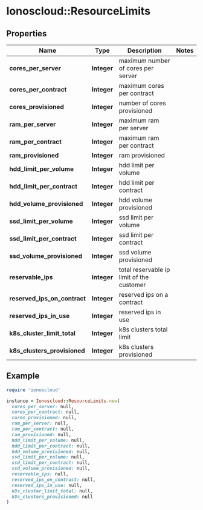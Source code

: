 # Ionoscloud::ResourceLimits

## Properties

| Name | Type | Description | Notes |
| ---- | ---- | ----------- | ----- |
| **cores_per_server** | **Integer** | maximum number of cores per server |  |
| **cores_per_contract** | **Integer** | maximum cores per contract |  |
| **cores_provisioned** | **Integer** | number of cores provisioned |  |
| **ram_per_server** | **Integer** | maximum ram per server |  |
| **ram_per_contract** | **Integer** | maximum ram per contract |  |
| **ram_provisioned** | **Integer** | ram provisioned |  |
| **hdd_limit_per_volume** | **Integer** | hdd limit per volume |  |
| **hdd_limit_per_contract** | **Integer** | hdd limit per contract |  |
| **hdd_volume_provisioned** | **Integer** | hdd volume provisioned |  |
| **ssd_limit_per_volume** | **Integer** | ssd limit per volume |  |
| **ssd_limit_per_contract** | **Integer** | ssd limit per contract |  |
| **ssd_volume_provisioned** | **Integer** | ssd volume provisioned |  |
| **reservable_ips** | **Integer** | total reservable ip limit of the customer |  |
| **reserved_ips_on_contract** | **Integer** | reserved ips on a contract |  |
| **reserved_ips_in_use** | **Integer** | reserved ips in use |  |
| **k8s_cluster_limit_total** | **Integer** | k8s clusters total limit |  |
| **k8s_clusters_provisioned** | **Integer** | k8s clusters provisioned |  |

## Example

```ruby
require 'ionoscloud'

instance = Ionoscloud::ResourceLimits.new(
  cores_per_server: null,
  cores_per_contract: null,
  cores_provisioned: null,
  ram_per_server: null,
  ram_per_contract: null,
  ram_provisioned: null,
  hdd_limit_per_volume: null,
  hdd_limit_per_contract: null,
  hdd_volume_provisioned: null,
  ssd_limit_per_volume: null,
  ssd_limit_per_contract: null,
  ssd_volume_provisioned: null,
  reservable_ips: null,
  reserved_ips_on_contract: null,
  reserved_ips_in_use: null,
  k8s_cluster_limit_total: null,
  k8s_clusters_provisioned: null
)
```

